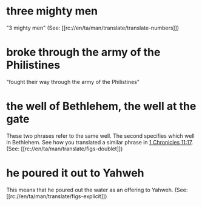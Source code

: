 # three mighty men

"3 mighty men" (See: [[rc://en/ta/man/translate/translate-numbers]])

# broke through the army of the Philistines

"fought their way through the army of the Philistines"

# the well of Bethlehem, the well at the gate

These two phrases refer to the same well. The second specifies which well in Bethlehem. See how you translated a similar phrase in [1 Chronicles 11:17](../11/17.md). (See: [[rc://en/ta/man/translate/figs-doublet]])

# he poured it out to Yahweh

This means that he poured out the water as an offering to Yahweh. (See: [[rc://en/ta/man/translate/figs-explicit]])


